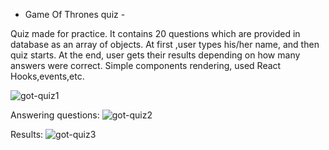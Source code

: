 - Game Of Thrones quiz -

Quiz made for practice. It contains 20 questions which are provided in database as an array of objects. At first ,user types his/her name, and then quiz starts. At the end, user gets their results depending on how many answers were correct. Simple components rendering, used React Hooks,events,etc.

![got-quiz1](https://user-images.githubusercontent.com/85742865/133165361-4a54a13f-3735-4ffa-8d90-50e20ceaef29.png)

Answering questions:
![got-quiz2](https://user-images.githubusercontent.com/85742865/133165365-e462a43c-68ed-4fe9-be7d-1cbdc56b6c3a.png)

Results:
![got-quiz3](https://user-images.githubusercontent.com/85742865/133165366-d21f5301-fd43-4353-a696-a172777ca180.png)
